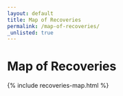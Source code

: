 ```yaml
---
layout: default
title: Map of Recoveries
permalink: /map-of-recoveries/
_unlisted: true
---
```


# Map of Recoveries

{% include recoveries-map.html %}  
